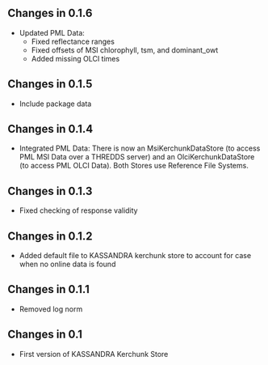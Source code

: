 ## Changes in 0.1.6
* Updated PML Data: 
  - Fixed reflectance ranges
  - Fixed offsets of MSI chlorophyll, tsm, and dominant_owt
  - Added missing OLCI times

## Changes in 0.1.5
* Include package data

## Changes in 0.1.4
* Integrated PML Data: There is now an MsiKerchunkDataStore (to access PML MSI Data
  over a THREDDS server) and an OlciKerchunkDataStore (to access PML OLCI Data).
  Both Stores use Reference File Systems.

## Changes in 0.1.3
* Fixed checking of response validity

## Changes in 0.1.2
* Added default file to KASSANDRA kerchunk store to account for case when no online
  data is found

## Changes in 0.1.1
* Removed log norm

## Changes in 0.1
* First version of KASSANDRA Kerchunk Store
 